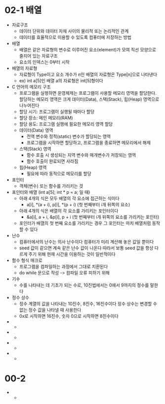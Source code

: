 ﻿# 02-1 배열
* 자료구조 
    + 데이터 단위와 데이터 자체 사이의 물리적 또는 논리적인 관계
    + 데이터를 효율적으로 이용할 수 있도록 컴퓨터에 저장하는 방법
* 배열
    + 배열은 같은 자료형의 변수로 이루어진 요소(element)가 모여 직선 모양으로 줄지어 있는 자료구조
    + 요소의 인덱스는 0부터 시작
* 배열의 자료형
    + 자료형이 Type이고 요소 개수가 n인 배열의 자료형은 Type[n]으로 나타낸다
    + ex) int a[5]인 배열 a의 자료형은 int[5]형이다
* C 언어의 메모리 구조
    + 프로그램을 실행하면 운영체제는 프로그램이 사용할 메모리 영역을 할당한다. 할당하는 메모리 영역은 크게 데이터(Data), 스택(Stack), 힙(Heap) 영역으로 나누어진다
    + 할당 시기: 프로그램이 실행될 때마다 할당
    + 할당 장소: 메인 메모리(RAM)
    + 할당 용도: 프로그램 실행에 필요한 메모리 영역 할당
    + 데이터(Data) 영역
        + 전역 변수와 정적(static) 변수가 할당되는 영역
        + 프로그램을 시작하면 할당하고, 프로그램을 종료하면 메모리에서 해제
    + 스택(Stack) 영역
        + 함수 호출 시 생성되는 지역 변수와 매개변수가 저장되는 영역
        + 함수 호출이 완료되면 사라짐
    + 힙(Heap) 영역
        + 필요에 따라 동적으로 메모리를 할당
* 포인터
    + 객체(변수) 또는 함수를 가리키는 것
* 포인터와 배열 (int a[5]; int * p = a; 일 때)
    + 아래 4개의 식은 모두 배열의 각 요소에 접근하는 식이다
        + a[i], *(a + i), p[i], *(p + i) (첫 번째부터 i개 뒤쪽의 요소)
    + 아래 4개의 식은 배열의 각 요소를 가리키는 포인터이다
        + &a[i], a + i, &p[i], p + i (첫 번째부터 i개 뒤쪽의 요소를 가리키는 포인터)
    + 포인터가 배열의 첫 번째 요소를 가리키는 경우 그 포인터는 마치 배열처럼 동작할 수 있다
* 난수
    + 컴퓨터에서의 난수는 의사 난수이다 컴퓨터가 미리 계산해 놓은 값일 뿐이다
    + seed 값이 같으면 계속 같은 난수 값이 나온다 따라서 보통 seed 값을 항상 다르게 주기 위해 현재 시간을 이용하는 것이 일반적이다
* 함수 형식 매크로
    + 프로그램을 컴파일하는 과정에서 그대로 치환된다
    + do while 문으로 작성 -> 컴파일 오류 피하기 위해
* 기수
    + 수를 나타내는 데 기초가 되는 수로, 10진법에서는 0에서 9까지의 정수를 말한다
* 정수 상수
    + 정수 계열의 값을 나타내는 10진수, 8진수, 16진수이다 정수 상수는 변경할 수 없는 정수 값을 나타낼 때 사용한다
    + 0x로 시작하면 16진수, 숫자 0으로 시작하면 8진수이다
* 
    + 
* 
    + 
* 
    + 
* 
    + 


# 00-2 
* 
    + 
